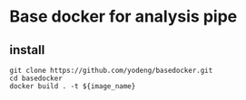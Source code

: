 Base docker for analysis pipe
=====

## install

    git clone https://github.com/yodeng/basedocker.git
    cd basedocker
    docker build . -t ${image_name}
